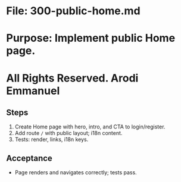 # File: 300-public-home.md

# Purpose: Implement public Home page.

# All Rights Reserved. Arodi Emmanuel

## Steps

1. Create Home page with hero, intro, and CTA to login/register.
2. Add route `/` with public layout; i18n content.
3. Tests: render, links, i18n keys.

## Acceptance

- Page renders and navigates correctly; tests pass.
